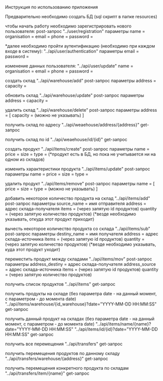 Инструкция по использованию приложения

Предварительно необходимо создать БД (sql скрипт в папке resources)

чтобы начать работу необходимо зарегистрировать нового пользователя:
post-запрос
"../user/registration"
параметры
name = 
organisation = 
email = 
phone = 
password =



*далее необходимо пройти аутентификацию (необходимо при каждом входе в систему):
"../api/user/authentication"
параметры
email = 
password =



изменение данных пользователя:
"../api/user/update"
name = 
organisation = 
email = 
phone = 
password =



создать склад
"../api/warehouse/add"
post-запрос
параметры
address = 
capacity =



обновить склад
"../api/warehouse/update"
post-запрос
параметры
address = 
capacity =



удалить склад
"../api/warehouse/delete"
post-запрос
параметры
address = 
[
	capacity = (можно не указывать)
]



получить склад по адресу
"../api/weaehouse/address/{address}"
get-запрос



получить склад по id
"../api/weaehouse/id/{id}"
get-запрос



создать продукт
"../api/items/create"
post-запрос
параметры
name = 
price =
size =
type =
(*продукт есть в БД, но пока не учитывается ни на одном из складов)



изменить характеристики продукта
"../api/items/update"
post-запрос
параметры
name = 
price =
size =
type =



удалить продукт
"../api/items/remove"
post-запрос
параметры
name = 
[
	price =
	size =
	type = 
	(можно не указывать)
]



добавить некоторое количество продукта на склад
"../api/items/add"
post-запрос
параметры
source_name = имя отправителя
address = адрес склада-получателя
items = (через запятую id продуктов)
quantity = (через запятую количество продуктов)
(*везде необходимо указывать, откуда этот продукт приходит)


вычесть некоторое количество продукта со склада
"../api/items/sub"
post-запрос
параметры
destiny_name = имя получателя
address = адрес склада-источника
items = (через запятую id продуктов)
quantity = (через запятую количество продуктов)
(*везде необходимо указывать, куда этот продукт уходит)



переместить продукт между складами
"../api/items/mov"
post-запрос
параметры
address_destiny = адрес склада-получателя
address_source = адрес склада-источника
items = (через запятую id продуктов)
quantity = (через запятую количество продуктов)




получить список продуктов
"../api/items"
get-запрос



получить продукты на складе (без параметра date - на данный момент, с параметром - до момента date)
"../api/items/warehouse/{id_warehouse}?date="YYYY-MM-DD HH:MM:SS"
get-запрос



получить данный продукт на складах (без параметра date - на данный момент, с параметром - до момента date)
"../api/items/name/{name}?date="YYYY-MM-DD HH:MM:SS" 
"../api/items/id/{id}?date="YYYY-MM-DD HH:MM:SS" 
get-запрос



получить все перемещения
"../api/transfers"
get-запрос



получить перемещения продуктов по данному складу
"../api/transfers/warehouse/{address}"
get-запрос



получить перемещения конкретного продукта по складам
"../api/transfers/item/{name}"
get-запрос


